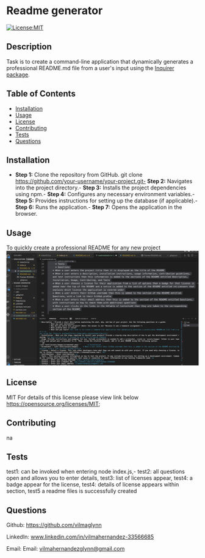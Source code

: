 # Readme generator

[![License:MIT](https://img.shields.io/badge/License-MIT-yellow.svg)](https://opensource.org/licenses/MIT)
  
## Description
  
Task is to create a command-line application that dynamically generates a professional README.md file from a user's input using the [Inquirer package](https://www.npmjs.com/package/inquirer).
  
## Table of Contents
  
  - [Installation](#installation)
  - [Usage](#usage)
  - [License](#license)
  - [Contributing](#contributing)
  - [Tests](#tests)
  - [Questions](#questions)
  
## Installation
  
- **Step 1:** Clone the repository from GitHub. git clone https://github.com/your-username/your-project.git- **Step 2:** Navigates into the project directory.- **Step 3:** Installs the project dependencies using npm.- **Step 4:** Configures any necessary environment variables.- **Step 5:** Provides instructions for setting up the database (if applicable).- **Step 6:** Runs the application.- **Step 7:** Opens the application in the browser.
  
## Usage
  
To quickly create a professional README for any new project
![alt text](./assets/images/screenshot.png)
  
## License
  
MIT
  For details of this license please view link below
  https://opensource.org/licenses/MIT;
  
## Contributing
  
na
  
## Tests
  
test1: can be invoked when entering node index.js,- test2: all questions open and allows you to enter details, test3: list of licenses appear, test4: a badge appear for the license, test4: details of license appears within section, test5 a readme files is successfully created
  
## Questions
  
  Github: https://github.com/vilmaglynn

  LinkedIn: www.linkedin.com/in/vilmahernandez-33566685

  Email: Email: vilmahernandezglynn@gmail.com
